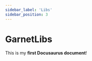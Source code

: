 ```yaml
---
sidebar_label: 'Libs'
sidebar_position: 3
---
```

# GarnetLibs

This is my **first Docusaurus document**!